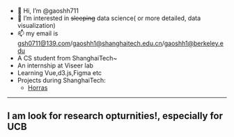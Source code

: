 - 👋 Hi, I’m @gaoshh711
- 👀 I’m interested in ~~sleeping~~ data science( or more detailed, data visualization)
- 📫 my email is gsh0711@139.com/gaoshh1@shanghaitech.edu.cn/gaoshh1@berkeley.edu
- A CS student from ShanghaiTech~
- An internship at Viseer lab
- Learning Vue,d3.js,Figma etc
- Projects during ShanghaiTech:
  - [Horras](https://github.com/yanglinshu/horras)
---
I am look for research opturnities!, especially for UCB
---
